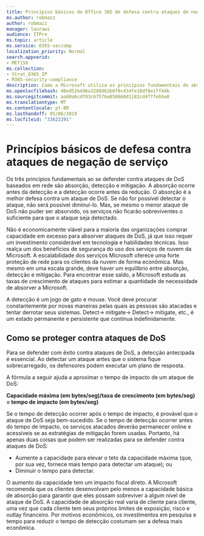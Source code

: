 ```yaml
---
title: Princípios básicos do Office 365 de defesa contra ataques de negação de serviço
ms.author: robmazz
author: robmazz
manager: laurawi
audience: ITPro
ms.topic: article
ms.service: O365-seccomp
localization_priority: Normal
search.appverid:
- MET150
ms.collection:
- Strat_O365_IP
- M365-security-compliance
description: Como a Microsoft utiliza os princípios fundamentais de absorção, detecção e atenuação em sua defesa contra ataques de negação de serviço (DoS).
ms.openlocfilehash: 48ed52b496a3288d62b0f0c434fe18df8e1ff44b
ms.sourcegitcommit: aa60a6cdf83c67576e858668d1182cd4fffeb5e0
ms.translationtype: MT
ms.contentlocale: pt-BR
ms.lasthandoff: 05/06/2019
ms.locfileid: "33622291"
---
```

# <a name="core-principles-of-defense-against-denial-of-service-attacks"></a>Princípios básicos de defesa contra ataques de negação de serviço

Os três princípios fundamentais ao se defender contra ataques de DoS baseados em rede são absorção, detecção e mitigação. A absorção ocorre antes da detecção e a detecção ocorre antes da redução. O absorção é a melhor defesa contra um ataque de DoS. Se não for possível detectar o ataque, não será possível diminuí-lo. Mas, se mesmo o menor ataque de DoS não puder ser absorvido, os serviços não ficarão sobreviventes o suficiente para que o ataque seja detectado.

Não é economicamente viável para a maioria das organizações comprar capacidade em excesso para absorver ataques de DoS, já que isso requer um investimento considerável em tecnologia e habilidades técnicas. Isso realça um dos benefícios de segurança do uso dos serviços de nuvem da Microsoft. A escalabilidade dos serviços Microsoft oferece uma forte proteção de rede para os clientes da nuvem de forma econômica. Mas mesmo em uma escala grande, deve haver um equilíbrio entre absorção, detecção e mitigação. Para encontrar esse saldo, a Microsoft estuda as taxas de crescimento de ataques para estimar a quantidade de necessidade de absorver a Microsoft.

A detecção é um jogo de gato e mouse. Você deve procurar constantemente por novas maneiras pelas quais as pessoas são atacadas e tentar derrotar seus sistemas. Detect-> mitigate-> Detect-> mitigate, etc., é um estado permanente e persistente que continua indefinidamente.

## <a name="defending-against-dos-attacks"></a>Como se proteger contra ataques de DoS

Para se defender com êxito contra ataques de DoS, a detecção antecipada é essencial. Ao detectar um ataque antes que o sistema fique sobrecarregado, os defensores podem executar um plano de resposta.

A fórmula a seguir ajuda a aproximar o tempo de impacto de um ataque de DoS:

   **Capacidade máxima (em bytes/seg)/taxa de crescimento (em bytes/seg) = tempo de impacto (em bytes/seg)**

Se o tempo de detecção ocorrer após o tempo de impacto, é provável que o ataque de DoS seja bem-sucedido. Se o tempo de detecção ocorrer antes do tempo de impacto, os serviços atacados deverão permanecer online e acessíveis se as estratégias de mitigação forem usadas. Portanto, há apenas duas coisas que podem ser realizadas para se defender contra ataques de DoS:

- Aumente a capacidade para elevar o teto da capacidade máxima (que, por sua vez, fornece mais tempo para detectar um ataque); ou
- Diminuir o tempo para detectar.

O aumento da capacidade tem um impacto fiscal direto. A Microsoft recomenda que os clientes desenvolvam pelo menos a capacidade básica de absorção para garantir que eles possam sobreviver a algum nível de ataque de DoS. A capacidade de absorção real varia de cliente para cliente, uma vez que cada cliente tem seus próprios limites de exposição, risco e outlay financeiro. Por motivos econômicos, os investimentos em pesquisa e tempo para reduzir o tempo de detecção costumam ser a defesa mais econômica.

